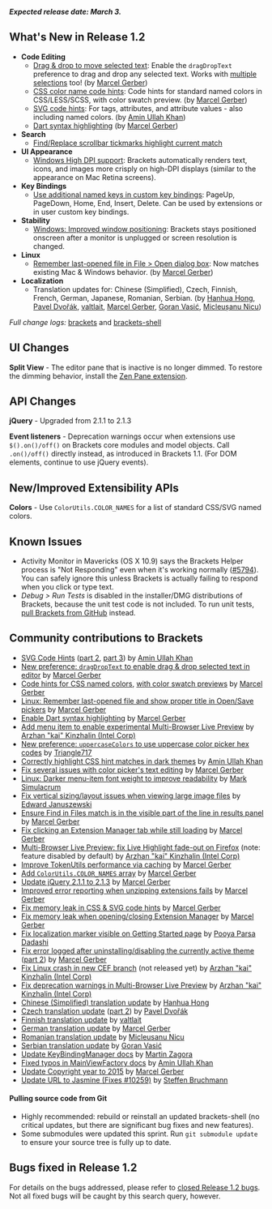 **_Expected release date: March 3._**

What's New in Release 1.2 
-------------------------

* **Code Editing**
    * [Drag & drop to move selected text](https://github.com/adobe/brackets/pull/9584): Enable the `dragDropText` preference to drag and drop any selected text. Works with [multiple selections](https://github.com/adobe/brackets/wiki/Working-with-Multiple-Selections) too! (by [Marcel Gerber](https://github.com/MarcelGerber))
    * [CSS color name code hints](https://github.com/adobe/brackets/pull/10410): Code hints for standard named colors in CSS/LESS/SCSS, with color swatch preview. (by [Marcel Gerber](https://github.com/MarcelGerber))
    * [SVG code hints](https://github.com/adobe/brackets/pull/10294): For tags, attributes, and attribute values - also including named colors. (by [Amin Ullah Khan](https://github.com/sprintr))
    * [Dart syntax highlighting](https://github.com/adobe/brackets/pull/10308) (by [Marcel Gerber](https://github.com/MarcelGerber))
* **Search**
    * [Find/Replace scrollbar tickmarks highlight current match](https://github.com/adobe/brackets/pull/10413)
* **UI Appearance**
    * [Windows High DPI support](https://github.com/adobe/brackets-shell/pull/502): Brackets automatically renders text, icons, and images more crisply on high-DPI displays (similar to the appearance on Mac Retina screens).
* **Key Bindings**
    * [Use additional named keys in custom key bindings](https://github.com/adobe/brackets/pull/10247): PageUp, PageDown, Home, End, Insert, Delete. Can be used by extensions or in user custom key bindings.
* **Stability**
    * [Windows: Improved window positioning](https://github.com/adobe/brackets-shell/pull/498): Brackets stays positioned onscreen after a monitor is unplugged or screen resolution is changed.
* **Linux**
    * [Remember last-opened file in File > Open dialog box](https://github.com/adobe/brackets-shell/pull/496): Now matches existing Mac & Windows behavior. (by [Marcel Gerber](https://github.com/MarcelGerber))
* **Localization**
    * Translation updates for: Chinese (Simplified), Czech, Finnish, French, German, Japanese, Romanian, Serbian. (by [Hanhua Hong](https://github.com/mistyhua), [Pavel Dvořák](https://github.com/dvorapa), [valtlait](https://github.com/valtlait), [Marcel Gerber](https://github.com/MarcelGerber), [Goran Vasić](https://github.com/goranvasic), [Micleușanu Nicu](https://github.com/micnic))

_Full change logs:_ [brackets](https://github.com/adobe/brackets/compare/release-1.1...release-1.2#commits_bucket) and [brackets-shell](https://github.com/adobe/brackets-shell/compare/release-1.1...release-1.2#commits_bucket) 



UI Changes 
---------- 
**Split View** - The editor pane that is inactive is no longer dimmed. To restore the dimming behavior, install the [Zen Pane extension](https://github.com/stowball/brackets-zen-pane).


API Changes 
----------- 
**jQuery** - Upgraded from 2.1.1 to 2.1.3

**Event listeners** - Deprecation warnings occur when extensions use `$().on()/off()` on Brackets core modules and model objects. Call `.on()/off()` directly instead, as introduced in Brackets 1.1. (For DOM elements, continue to use jQuery events).


New/Improved Extensibility APIs 
------------------------------- 
**Colors** - Use `ColorUtils.COLOR_NAMES` for a list of standard CSS/SVG named colors.


Known Issues 
------------ 
* Activity Monitor in Mavericks (OS X 10.9) says the Brackets Helper process is "Not Responding" even when it's working normally ([#5794](https://github.com/adobe/brackets/issues/5794)). You can safely ignore this unless Brackets is actually failing to respond when you click or type text. 
* _Debug > Run Tests_ is disabled in the installer/DMG distributions of Brackets, because the unit test code is not included. To run unit tests, [pull Brackets from GitHub](https://github.com/adobe/brackets/wiki/How-to-Hack-on-Brackets#wiki-getcode) instead. 


Community contributions to Brackets 
----------------------------------- 
* [SVG Code Hints](https://github.com/adobe/brackets/pull/10294) ([part 2](https://github.com/adobe/brackets/pull/10403), [part 3](https://github.com/adobe/brackets/pull/10499)) by [Amin Ullah Khan](https://github.com/sprintr)
* [New preference: `dragDropText` to enable drag & drop selected text in editor](https://github.com/adobe/brackets/pull/9584) by [Marcel Gerber](https://github.com/MarcelGerber)
* [Code hints for CSS named colors](https://github.com/adobe/brackets/pull/10410), [with color swatch previews](https://github.com/adobe/brackets/pull/10425) by [Marcel Gerber](https://github.com/MarcelGerber)
* [Linux: Remember last-opened file and show proper title in Open/Save pickers](https://github.com/adobe/brackets-shell/pull/496) by [Marcel Gerber](https://github.com/MarcelGerber)
* [Enable Dart syntax highlighting](https://github.com/adobe/brackets/pull/10308) by [Marcel Gerber](https://github.com/MarcelGerber)
* [Add menu item to enable experimental Multi-Browser Live Preview](https://github.com/adobe/brackets/pull/10285) by [Arzhan "kai" Kinzhalin (Intel Corp)](https://github.com/busykai)
* [New preference: `uppercaseColors` to use uppercase color picker hex codes](https://github.com/adobe/brackets/pull/9596) by [Triangle717](https://github.com/le717)
* [Correctly highlight CSS hint matches in dark themes](https://github.com/adobe/brackets/pull/10389) by [Amin Ullah Khan](https://github.com/sprintr)
* [Fix several issues with color picker's text editing](https://github.com/adobe/brackets/pull/10401) by [Marcel Gerber](https://github.com/MarcelGerber)
* [Linux: Darker menu-item font weight to improve readability](https://github.com/adobe/brackets/pull/9829) by [Mark Simulacrum](https://github.com/Mark-Simulacrum)
* [Fix vertical sizing/layout issues when viewing large image files](https://github.com/adobe/brackets/pull/10514) by [Edward Januszewski](https://github.com/EJanuszewski)
* [Ensure Find in Files match is in the visible part of the line in results panel](https://github.com/adobe/brackets/pull/9743) by [Marcel Gerber](https://github.com/MarcelGerber)
* [Fix clicking an Extension Manager tab while still loading](https://github.com/adobe/brackets/pull/9594) by [Marcel Gerber](https://github.com/MarcelGerber)
* [Multi-Browser Live Preview: fix Live Highlight fade-out on Firefox](https://github.com/adobe/brackets/pull/10151) (note: feature disabled by default) by [Arzhan "kai" Kinzhalin (Intel Corp)](https://github.com/busykai)
* [Improve TokenUtils performance via caching](https://github.com/adobe/brackets/pull/9964) by [Marcel Gerber](https://github.com/MarcelGerber)
* [Add `ColorUtils.COLOR_NAMES` array](https://github.com/adobe/brackets/pull/10303) by [Marcel Gerber](https://github.com/MarcelGerber)
* [Update jQuery 2.1.1 to 2.1.3](https://github.com/adobe/brackets/pull/10519) by [Marcel Gerber](https://github.com/MarcelGerber)
* [Improved error reporting when unzipping extensions fails](https://github.com/adobe/brackets/pull/10343) by [Marcel Gerber](https://github.com/MarcelGerber)
* [Fix memory leak in CSS & SVG code hints](https://github.com/adobe/brackets/pull/10463) by [Marcel Gerber](https://github.com/MarcelGerber)
* [Fix memory leak when opening/closing Extension Manager](https://github.com/adobe/brackets/pull/10551) by [Marcel Gerber](https://github.com/MarcelGerber)
* [Fix localization marker visible on Getting Started page](https://github.com/adobe/brackets/pull/10296) by [Pooya Parsa Dadashi](https://github.com/datamweb)
* [Fix error logged after uninstalling/disabling the currently active theme](https://github.com/adobe/brackets/pull/10236) ([part 2](https://github.com/adobe/brackets/pull/10243)) by [Marcel Gerber](https://github.com/MarcelGerber)
* [Fix Linux crash in new CEF branch](https://github.com/adobe/brackets-shell/pull/497) (not released yet) by [Arzhan "kai" Kinzhalin (Intel Corp)](https://github.com/busykai)
* [Fix deprecation warnings in Multi-Browser Live Preview](https://github.com/adobe/brackets/pull/10500) by [Arzhan "kai" Kinzhalin (Intel Corp)](https://github.com/busykai)
* [Chinese (Simplified) translation update](https://github.com/adobe/brackets/pull/10525) by [Hanhua Hong](https://github.com/mistyhua)
* [Czech translation update](https://github.com/adobe/brackets/pull/10503) ([part 2](https://github.com/adobe/brackets/pull/10577)) by [Pavel Dvořák](https://github.com/dvorapa)
* [Finnish translation update](https://github.com/adobe/brackets/pull/10480) by [valtlait](https://github.com/valtlait)
* [German translation update](https://github.com/adobe/brackets/pull/10528) by [Marcel Gerber](https://github.com/MarcelGerber)
* [Romanian translation update](https://github.com/adobe/brackets/pull/10312) by [Micleusanu Nicu](https://github.com/micnic)
* [Serbian translation update](https://github.com/adobe/brackets/pull/10350) by [Goran Vasić](https://github.com/goranvasic)
* [Update KeyBindingManager docs](https://github.com/adobe/brackets/pull/10225) by [Martin Zagora](https://github.com/zaggino)
* [Fixed typos in MainViewFactory docs](https://github.com/adobe/brackets/pull/10546) by [Amin Ullah Khan](https://github.com/sprintr)
* [Update Copyright year to 2015](https://github.com/adobe/brackets/pull/10295) by [Marcel Gerber](https://github.com/MarcelGerber)
* [Update URL to Jasmine (Fixes #10259)](https://github.com/adobe/brackets/pull/10260) by [Steffen Bruchmann](https://github.com/sbruchmann)

#### Pulling source code from Git 
* Highly recommended: rebuild or reinstall an updated brackets-shell (no critical updates, but there are significant bug fixes and new features).
* Some submodules were updated this sprint. Run `git submodule update` to ensure your source tree is fully up to date. 


Bugs fixed in Release 1.2 
------------------------- 
For details on the bugs addressed, please refer to [closed Release 1.2 bugs](https://github.com/adobe/brackets/issues?q=is%3Aclosed+milestone%3A%22Release+1.2%22). Not all fixed bugs will be caught by this search query, however.